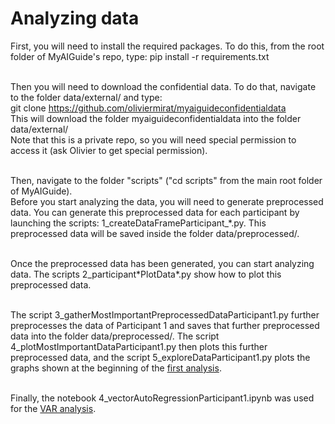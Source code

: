 # Analyzing data

First, you will need to install the required packages. To do this, from the root folder of MyAIGuide's repo, type: pip install -r requirements.txt<br/><br/>

Then you will need to download the confidential data. To do that, navigate to the folder data/external/ and type: <br/>
git clone https://github.com/oliviermirat/myaiguideconfidentialdata<br/>
This will download the folder myaiguideconfidentialdata into the folder data/external/<br/>
Note that this is a private repo, so you will need special permission to access it (ask Olivier to get special permission).<br/><br/>

Then, navigate to the folder "scripts" ("cd scripts" from the main root folder of MyAIGuide).<br/>
Before you start analyzing the data, you will need to generate preprocessed data. You can generate this preprocessed data for each participant by launching the scripts: 1_createDataFrameParticipant_\*.py. This preprocessed data will be saved inside the folder data/preprocessed/.<br/><br/>

Once the preprocessed data has been generated, you can start analyzing data. The scripts 2_participant\*PlotData\*.py show how to plot this preprocessed data.<br/><br/>

The script 3_gatherMostImportantPreprocessedDataParticipant1.py further preprocesses the data of Participant 1 and saves that further preprocessed data into the folder data/preprocessed/. The script 4_plotMostImportantDataParticipant1.py then plots this further preprocessed data, and the script 5_exploreDataParticipant1.py plots the graphs shown at the beginning of the <a href='../reports/README.md' target='_blank'>first analysis</a>.<br/><br/>

Finally, the notebook 4_vectorAutoRegressionParticipant1.ipynb was used for the <a href="../reports/vectorAutoregressionAnalysisForParticipant1.pdf" target="_blank">VAR analysis</a>.
